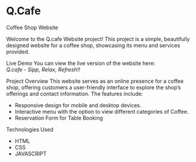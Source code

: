 # Q.Cafe
Coffee Shop Website

Welcome to the Q.cafe Website project! This project is a simple, beautifully designed website for a coffee shop, showcasing its menu and services provided.

Live Demo
You can view the live version of the website here:<br/>
<i src="https://q-cafe.netlify.app/">Q.cafe - Sipp, Relax, Refresh!!</i>

Project Overview
This website serves as an online presence for a coffee shop, offering customers a user-friendly interface to explore the shop’s offerings and contact information. The features include:
<ul>
  <li>Responsive design for mobile and desktop devices.</li>
  <li>Interactive menu with the option to view different categories of Coffee.</li>
  <li>Reservation Form for Table Booking</li>
</ul>

Technologies Used
<ul>
  <li>HTML</li>
  <li>CSS</li>
  <li>JAVASCRIPT</li>
</ul>
